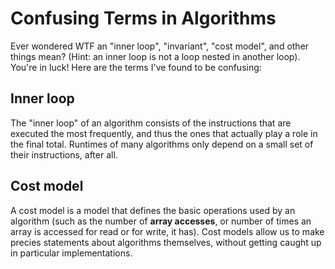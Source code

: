 # Confusing Terms in Algorithms

Ever wondered WTF an "inner loop", "invariant", "cost model", and other things mean? (Hint: an inner loop is not a loop nested in another loop). You're in luck! Here are the terms I've found to be confusing:

## Inner loop
The "inner loop" of an algorithm consists of the instructions that are executed the most frequently, and thus the ones that actually play a role in the final total. Runtimes of many algorithms only depend on a small set of their instructions, after all.

## Cost model
A cost model is a model that defines the basic operations used by an algorithm (such as the number of **array accesses**, or number of times an array is accessed for read or for write, it has). Cost models allow us to make precies statements about algorithms themselves, without getting caught up in particular implementations.
